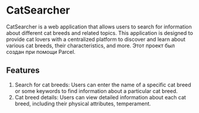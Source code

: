 # CatSearcher

CatSearcher is a web application that allows users to search for information about different cat breeds and related topics. This application is designed to provide cat lovers with a centralized platform to discover and learn about various cat breeds, their characteristics, and more.
Этот проект был создан при помощи Parcel.

## Features

1. Search for cat breeds: Users can enter the name of a specific cat breed or some keywords to find information about a particular cat breed.
2. Cat breed details: Users can view detailed information about each cat breed, including their physical attributes, temperament.

